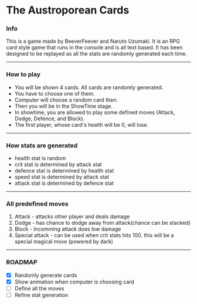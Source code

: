 # The Austroporean Cards

### Info
This is a game made by BeeverFeever and Naruto Uzumaki. It is an RPG card style game that runs in the console and is all text based. It has been designed to be replayed as all the stats are randomly generated each time. 

---

### How to play
- You will be shown 4 cards. All cards are randomly generated.
- You have to choose one of them.
- Computer will choose a random card then.
- Then you will be in the ShowTime stage. 
- In showtime, you are allowed to play some defined moves (Attack, Dodge, Defence, and Block).
- The first player, whose card's health will be 0, will lose.

---

### How stats are generated
- health stat is random
- crit stat is determined by attack stat 
- defence stat is determined by health stat
- speed stat is determined by attack stat
- attack stat is determined by defence stat

---

### All predefined moves
1. Attack - attacks other player and deals damage
2. Dodge - has chance to dodge away from attack(chance can be stacked)
3. Block - Incomming attack does low damage 
4. Special attack - can be used when crit stats hits 100. this will be a special magical move (powered by dark)

---

### ROADMAP
- [x] Randomly generate cards
- [x] Show animation when computer is choosing card
- [ ] Define all the moves
- [ ] Refine stat generation